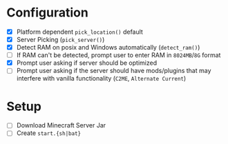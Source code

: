 # Configuration

- [x] Platform dependent `pick_location()` default
- [x] Server Picking (`pick_server()`)
- [x] Detect RAM on posix and Windows automatically (`detect_ram()`)
- [ ] If RAM can't be detected, prompt user to enter RAM in `8024MB`/`8G` format
- [x] Prompt user asking if server should be optimized
- [ ] Prompt user asking if the server should have mods/plugins that may interfere with vanilla functionality (`C2ME`, `Alternate Current`)

# Setup

- [ ] Download Minecraft Server Jar
- [ ] Create `start.{sh|bat}`
